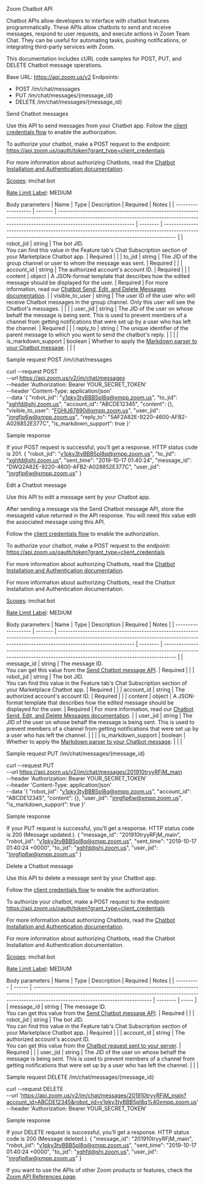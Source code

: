 Zoom Chatbot API

Chatbot APIs allow developers to interface with chatbot features programmatically. These APIs allow chatbots to send and
receive messages, respond to user requests, and execute actions in Zoom Team Chat. They can be useful for automating
tasks, pushing notifications, or integrating third-party services with Zoom.

This documentation includes cURL code samples for POST, PUT, and DELETE Chatbot message operations.

Base URL: https://api.zoom.us/v2 Endpoints:

-   POST /im/chat/messages
-   PUT /im/chat/messages/{message_id}
-   DELETE /im/chat/messages/{message_id}

Send Chatbot messages

Use this API to send messages from your Chatbot app. Follow the
[client credentials flow](https://developers.zoom.us/docs/team-chat/installation-and-authentication/) to enable the
authorization.

To authorize your chatbot, make a POST request to the endpoint:
https://api.zoom.us/oauth/token?grant_type=client_credentials

For more information about authorizing Chatbots, read the
[Chatbot Installation and Authentication documentation](https://developers.zoom.us/docs/team-chat/installation-and-authentication/).

[Scopes](https://developers.zoom.us/docs/integrations/oauth-scopes-overview/): imchat:bot

[Rate Limit Label](https://marketplace.zoom.us/docs/api-reference/rate-limits?_gl=1*butfld*_gcl_au*MTQ3MzMxNzY5LjE3NDM1ODczNTY.*_ga*MjA4MzAwMDA4MC4xNzM0NjA0MDAz*_ga_L8TBF28DDX*czE3NDgyMjQ4MTgkbzYkZzEkdDE3NDgyMjc5OTgkajAkbDAkaDA.#rate-limits):
MEDIUM

Body parameters
| Name                | Type    | Description                                                                                                                                                                                 | Required | Notes                                                                                                                                                             |
| ------------------- | ------- | ------------------------------------------------------------------------------------------------------------------------------------------------------------------------------------------- | -------- | ----------------------------------------------------------------------------------------------------------------------------------------------------------------- |
| robot_jid           | string  | The bot JID. <br>You can find this value in the Feature tab's Chat Subscription section of your Marketplace Chatbot app.                                                                    | Required |                                                                                                                                                                   |
| to_jid              | string  | The JID of the group channel or user to whom the message was sent.                                                                                                                          | Required |                                                                                                                                                                   |
| account_id          | string  | The authorized account's account ID.                                                                                                                                                        | Required |                                                                                                                                                                   |
| content             | object  | A JSON-format template that describes how the edited message should be displayed for the user.                                                                                              | Required | For more information, read our [Chatbot Send, Edit, and Delete Messages documentation](https://developers.zoom.us/docs/team-chat/send-edit-and-delete-messages/). |
| visible_to_user     | string  | The user ID of the user who will receive Chatbot messages in the group channel. Only this user will see the Chatbot's messages.                                                             |          |                                                                                                                                                                   |
| user_jid            | string  | The JID of the user on whose behalf the message is being sent. This is used to prevent members of a channel from getting notifications that were set up by a user who has left the channel. | Required |                                                                                                                                                                   |
| reply_to            | string  | The unique identifier of the parent message to which you want to send the chatbot's reply.                                                                                                  |          |                                                                                                                                                                   |
| is_markdown_support | boolean | Whether to apply the [Markdown parser to your Chatbot message](https://developers.zoom.us/docs/team-chat/customizing-messages/).                                                            |          |                                                                                                                                                                   |

Sample request
POST    /im/chat/messages

curl --request POST \
  --url https://api.zoom.us/v2/im/chat/messages \
  --header 'Authorization: Bearer YOUR_SECRET_TOKEN' \
  --header 'Content-Type: application/json' \
  --data '{
  "robot_jid": "v1pky3tyBBB5pl8q@xmpp.zoom.us",
  "to_jid": "xghfd@shj.zoom.us",
  "account_id": "ABCDE12345",
  "content": {},
  "visible_to_user": "FGHIJ67890@xmpp.zoom.us",
  "user_jid": "jnrgfjp6w@xmpp.zoom.us",
  "reply_to": "5AF2A82E-9220-4600-AFB2-A028852E377C",
  "is_markdown_support": true
}'

Sample response

If your POST request is successful, you’ll get a response. HTTP status code is 201. 
{
  "robot_jid": "v1pky3tyBBB5pl8q@xmpp.zoom.us",
  "to_jid": "xghfd@shj.zoom.us",
  "sent_time": "2019-10-17 01:40:24",
  "message_id": "DWQ2A82E-9220-4600-AFB2-A028852E377C",
  "user_jid": "jnrgfjp6w@xmpp.zoom.us"
}

Edit a Chatbot message

Use this API to edit a message sent by your Chatbot app.

After sending a message via the Send Chatbot message API, store the messageId value returned in the API response. You
will need this value edit the associated message using this API.

Follow the [client credentials flow](https://developers.zoom.us/docs/team-chat/installation-and-authentication/) to
enable the authorization.

To authorize your chatbot, make a POST request to the endpoint:
https://api.zoom.us/oauth/token?grant_type=client_credentials

For more information about authorizing Chatbots, read the
[Chatbot Installation and Authentication documentation](https://developers.zoom.us/docs/team-chat/installation-and-authentication/).

For more information about authorizing Chatbots, read the Chatbot Installation and Authentication documentation.

[Scopes](https://developers.zoom.us/docs/integrations/oauth-scopes-overview/): imchat:bot

[Rate Limit Label](https://marketplace.zoom.us/docs/api-reference/rate-limits?_gl=1*butfld*_gcl_au*MTQ3MzMxNzY5LjE3NDM1ODczNTY.*_ga*MjA4MzAwMDA4MC4xNzM0NjA0MDAz*_ga_L8TBF28DDX*czE3NDgyMjQ4MTgkbzYkZzEkdDE3NDgyMjc5OTgkajAkbDAkaDA.#rate-limits):
MEDIUM

Body parameters
| Name                | Type    | Description                                                                                                                                                                                 | Required | Notes                                                                                                                                                             |
| ------------------- | ------- | ------------------------------------------------------------------------------------------------------------------------------------------------------------------------------------------- | -------- | ----------------------------------------------------------------------------------------------------------------------------------------------------------------- |
| message_id          | string  | The message ID. <br>You can get this value from the [Send Chatbot message API](https://developers.zoom.us/docs/api/rest/reference/chatbot/methods/#operation/sendChatbot).                  | Required |                                                                                                                                                                   |
| robot_jid           | string  | The bot JID. <br>You can find this value in the Feature tab's Chat Subscription section of your Marketplace Chatbot app.                                                                    | Required |                                                                                                                                                                   |
| account_id          | string  | The authorized account's account ID.                                                                                                                                                        | Required |                                                                                                                                                                   |
| content             | object  | A JSON-format template that describes how the edited message should be displayed for the user.                                                                                              | Required | For more information, read our [Chatbot Send, Edit, and Delete Messages documentation](https://developers.zoom.us/docs/team-chat/send-edit-and-delete-messages/). |
| user_jid            | string  | The JID of the user on whose behalf the message is being sent. This is used to prevent members of a channel from getting notifications that were set up by a user who has left the channel. |          |                                                                                                                                                                   |
| is_markdown_support | boolean | Whether to apply the [Markdown parser to your Chatbot message](https://developers.zoom.us/docs/team-chat/customizing-messages/).                                                            |          |                                                                                                                                                                   |

Sample request
PUT /im/chat/messages/{message_id}

curl --request PUT \
  --url https://api.zoom.us/v2/im/chat/messages/201910tryyRFjM_main \
  --header 'Authorization: Bearer YOUR_SECRET_TOKEN' \
  --header 'Content-Type: application/json' \
  --data '{
  "robot_jid": "v1pky3tyBBB5pl8q@xmpp.zoom.us",
  "account_id": "ABCDE12345",
  "content": {},
  "user_jid": "jnrgfjp6w@xmpp.zoom.us",
  "is_markdown_support": true
}'

Sample response

If your PUT request is successful, you’ll get a response. HTTP status code is 200 (Message updated.). 
{
  "message_id": "201910tryyRFjM_main",
  "robot_jid": "v1pky3tyBBB5pl8q@xmpp.zoom.us",
  "sent_time": "2019-10-17 01:40:24 +0000",
  "to_jid": "xghfd@shj.zoom.us",
  "user_jid": "jnrgfjp6w@xmpp.zoom.us"
}

Delete a Chatbot message

Use this API to delete a message sent by your Chatbot app.

Follow the [client credentials flow](https://developers.zoom.us/docs/team-chat/installation-and-authentication/) to
enable the authorization.

To authorize your chatbot, make a POST request to the endpoint:
https://api.zoom.us/oauth/token?grant_type=client_credentials

For more information about authorizing Chatbots, read the
[Chatbot Installation and Authentication documentation](https://developers.zoom.us/docs/team-chat/installation-and-authentication/).

For more information about authorizing Chatbots, read the Chatbot Installation and Authentication documentation.

[Scopes](https://developers.zoom.us/docs/integrations/oauth-scopes-overview/): imchat:bot

[Rate Limit Label](https://marketplace.zoom.us/docs/api-reference/rate-limits?_gl=1*butfld*_gcl_au*MTQ3MzMxNzY5LjE3NDM1ODczNTY.*_ga*MjA4MzAwMDA4MC4xNzM0NjA0MDAz*_ga_L8TBF28DDX*czE3NDgyMjQ4MTgkbzYkZzEkdDE3NDgyMjc5OTgkajAkbDAkaDA.#rate-limits):
MEDIUM

Body parameters
| Name       | Type   | Description                                                                                                                                                                                                  | Required | Notes |
| ---------- | ------ | ------------------------------------------------------------------------------------------------------------------------------------------------------------------------------------------------------------ | -------- | ----- |
| message_id | string | The message ID. <br>You can get this value from the [Send Chatbot message API](https://developers.zoom.us/docs/api/rest/reference/chatbot/methods/#operation/sendChatbot).                                   | Required |       |
| robot_jid  | string | The bot JID. <br>You can find this value in the Feature tab's Chat Subscription section of your Marketplace Chatbot app.                                                                                     | Required |       |
| account_id | string | The authorized account's account ID. <br>You can get this value from the [Chatbot request sent to your server](https://developers.zoom.us/docs/team-chat-apps/send-edit-and-delete-messages/#send-messages). | Required |       |
| user_jid   | string | The JID of the user on whose behalf the message is being sent. This is used to prevent members of a channel from getting notifications that were set up by a user who has left the channel.                  |          |       |

Sample request
DELETE  /im/chat/messages/{message_id}

curl --request DELETE \
  --url 'https://api.zoom.us/v2/im/chat/messages/201910tryyRFjM_main?account_id=ABCDE12345&robot_jid=v1pky3tyBBB5pl8q%40xmpp.zoom.us' \
  --header 'Authorization: Bearer YOUR_SECRET_TOKEN'
  
Sample response

If your DELETE request is successful, you’ll get a response. HTTP status code is 200 (Message deleted.).
{
  "message_id": "201910tryyRFjM_main",
  "robot_jid": "v1pky3tyBBB5pl8q@xmpp.zoom.us",
  "sent_time": "2019-10-17 01:40:24 +0000",
  "to_jid": "xghfd@shj.zoom.us",
  "user_jid": "jnrgfjp6w@xmpp.zoom.us"
}

If you want to use the APIs of other Zoom products or features, check the [Zoom API References page](https://developers.zoom.us/docs/api/).